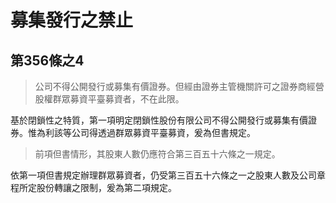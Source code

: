 # 募集發行之禁止

## 第356條之4

> 公司不得公開發行或募集有價證券。但經由證券主管機關許可之證券商經營股權群眾募資平臺募資者，不在此限。

基於閉鎖性之特質，第一項明定閉鎖性股份有限公司不得公開發行或募集有價證券。惟為利該等公司得透過群眾募資平臺募資，爰為但書規定。

> 前項但書情形，其股東人數仍應符合第三百五十六條之一規定。

依第一項但書規定辦理群眾募資者，仍受第三百五十六條之一之股東人數及公司章程所定股份轉讓之限制，爰為第二項規定。
